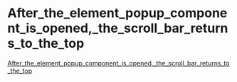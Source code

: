 # After_the_element_popup_component_is_opened,_the_scroll_bar_returns_to_the_top
[After_the_element_popup_component_is_opened,_the_scroll_bar_returns_to_the_top](https://aiwithcloud.com/2022/09/14/after_the_element_popup_component_is_opened_the_scroll_bar_returns_to_the_top/)